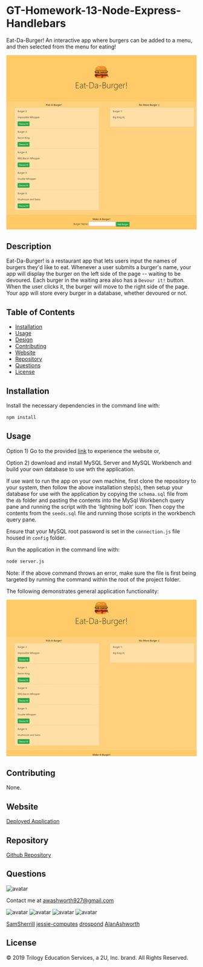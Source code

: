 # GT-Homework-13-Node-Express-Handlebars

Eat-Da-Burger! An interactive app where burgers can be added to a menu, and then selected from the menu for eating!

![screenshot](./public/assets/img/01.PNG)

## Description

Eat-Da-Burger! is a restaurant app that lets users input the names of burgers they'd like to eat. Whenever a user submits a burger's name, your app will display the burger on the left side of the page -- waiting to be devoured. Each burger in the waiting area also has a `Devour it!` button. When the user clicks it, the burger will move to the right side of the page. Your app will store every burger in a database, whether devoured or not.

## Table of Contents

* [Installation](#installation)
* [Usage](#usage)
* [Design](#design)
* [Contributing](#contributing)
* [Website](#website)
* [Repository](#repository)
* [Questions](#questions)
* [License](#license)

## Installation

Install the necessary dependencies in the command line with:

```sh
npm install
```

## Usage

Option 1) Go to the provided <a href="https://immense-peak-43329.herokuapp.com/">link</a> to experience the website or,

Option 2) download and install MySQL Server and MySQL Workbench and build your own database to use wth the application. 

If use want to run the app on your own machine, first clone the repository to your system, then follow the above installation step(s), then setup your database for use with the application by copying the `schema.sql` file from the `db` folder and pasting the contents into the MySql Workbench query pane and running the script with the 'lightning bolt' icon. Then copy the contents from the `seeds.sql` file and running those scripts in the workbench query pane.

Ensure that your MySQL root password is set in the `connection.js` file housed in `config` folder.

Run the application in the command line with:

```sh
node server.js
```

Note: if the above command throws an error, make sure the file is first being targeted by running the command within the root of the project folder.


The following demonstrates general application functionality:

![eat-da-burger demo](./public/assets/img/eat-da-burger-demo.gif)

## Contributing

None.

## Website

[Deployed Application](https://immense-peak-43329.herokuapp.com/)

## Repository

[Github Repository](https://github.com/AlanAshworth/GT-Homework-13-Node-Express-Handlebars)

## Questions

<img src="https://avatars3.githubusercontent.com/u/54105679?v=4" alt="avatar" width="100px" height="100px" />

Contact me at <a href="mailto:awashworth927@gmail.com">awashworth927@gmail.com</a>

<img src="https://avatars2.githubusercontent.com/u/38333695?v=4" alt="avatar" width="75px" height="75px" /> <img src="https://avatars0.githubusercontent.com/u/60405600?v=4" alt="avatar" width="75px" height="75px" /> <img src="https://avatars1.githubusercontent.com/u/43630721?v=4" alt="avatar" width="75px" height="75px" /> <img src="https://avatars3.githubusercontent.com/u/54105679?v=4" alt="avatar" width="75px" height="75px" />

<a href="https://github.com/SamSherrill">SamSherrill</a> <a href="https://github.com/jessie-computes">jessie-computes</a> <a href="https://github.com/drospond">drospond</a> <a href="https://github.com/AlanAshworth">AlanAshworth</a>

## License

© 2019 Trilogy Education Services, a 2U, Inc. brand. All Rights Reserved.
